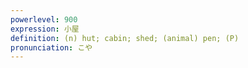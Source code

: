 ```yaml
---
powerlevel: 900
expression: 小屋
definition: (n) hut; cabin; shed; (animal) pen; (P)
pronunciation: こや
---
```


